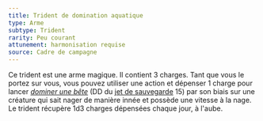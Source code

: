 ```yaml
---
title: Trident de domination aquatique
type: Arme
subtype: Trident
rarity: Peu courant
attunement: harmonisation requise
source: Cadre de campagne
---
```

Ce trident est une arme magique. Il contient 3 charges. Tant que vous le portez sur vous, vous pouvez utiliser une action et dépenser 1 charge pour lancer [_dominer une bête_](/grimoire/dominer-une-bete/) (DD du [jet de sauvegarde](/utiliser-les-caracteristiques/#jets-de-sauvegarde) 15) par son biais sur une créature qui sait nager de manière innée et possède une vitesse à la nage. Le trident récupère 1d3 charges dépensées chaque jour, à l'aube.
